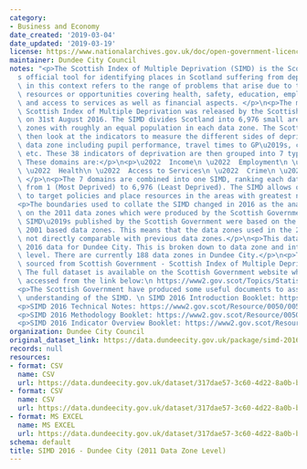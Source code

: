 ```yaml
---
category:
- Business and Economy
date_created: '2019-03-04'
date_updated: '2019-03-19'
license: https://www.nationalarchives.gov.uk/doc/open-government-licence/version/3/
maintainer: Dundee City Council
notes: "<p>The Scottish Index of Multiple Deprivation (SIMD) is the Scottish Government\u2019\
  s official tool for identifying places in Scotland suffering from deprivation. Deprivation\
  \ in this context refers to the range of problems that arise due to the lack of\
  \ resources or opportunities covering health, safety, education, employment, housing\
  \ and access to services as well as financial aspects. </p>\n<p>The most recent\
  \ Scottish Index of Multiple Deprivation was released by the Scottish Government\
  \ on 31st August 2016. The SIMD divides Scotland into 6,976 small areas called data\
  \ zones with roughly an equal population in each data zone. The Scottish Government\
  \ then look at the indicators to measure the different sides of deprivation in each\
  \ data zone including pupil performance, travel times to GP\u2019s, crime, unemployment\
  \ etc. These 38 indicators of deprivation are then grouped into 7 types called domains.\
  \ These domains are:</p>\n<p>\u2022  Income\n \u2022  Employment\n \u2022  Education\n\
  \ \u2022  Health\n \u2022  Access to Services\n \u2022  Crime\n \u2022  Housing\
  \ </p>\n<p>The 7 domains are combined into one SIMD, ranking each data zone in Scotland\
  \ from 1 (Most Deprived) to 6,976 (Least Deprived). The SIMD allows organisations\
  \ to target policies and place resources in the areas with greatest need. </p>\n\
  <p>The boundaries used to collate the SIMD changed in 2016 as the analysis was based\
  \ on the 2011 data zones which were produced by the Scottish Government.  The previous\
  \ SIMD\u2019s published by the Scottish Government were based on the Scottish Governments\
  \ 2001 based data zones. This means that the data zones used in the 2016 SIMD are\
  \ not directly comparable with previous data zones.</p>\n<p>This dataset shows SIMD\
  \ 2016 data for Dundee City. This is broken down to data zone and intermediate zone\
  \ level. There are currently 188 data zones in Dundee City.</p>\n<p>The data is\
  \ sourced from Scottish Government - Scottish Index of Multiple Deprivation 2016.\
  \ The full dataset is available on the Scottish Government website which can be\
  \ accessed from the link below:\n https://www2.gov.scot/Topics/Statistics/SIMD</p>\n\
  <p>The Scottish Government have produced some useful documents to assist greater\
  \ understanding of the SIMD. \n SIMD 2016 Introduction Booklet: https://www2.gov.scot/Resource/0050/00504809.pdf</p>\n\
  <p>SIMD 2016 Technical Notes: https://www2.gov.scot/Resource/0050/00504822.pdf</p>\n\
  <p>SIMD 2016 Methodology Booklet: https://www2.gov.scot/Resource/0050/00504766.pdf</p>\n\
  <p>SIMD 2016 Indicator Overview Booklet: https://www2.gov.scot/Resource/0051/00510862.pdf</p>"
organization: Dundee City Council
original_dataset_link: https://data.dundeecity.gov.uk/package/simd-2016-dundee-city-2011-data-zone-level
records: null
resources:
- format: CSV
  name: CSV
  url: https://data.dundeecity.gov.uk/dataset/317dae57-3c60-4d22-8a0b-b72a9efd2b74/resource/1605d704-e6f5-4a56-82a9-90edd1d9174d/download/simd2016_domain.csv
- format: CSV
  name: CSV
  url: https://data.dundeecity.gov.uk/dataset/317dae57-3c60-4d22-8a0b-b72a9efd2b74/resource/64086498-babd-46f1-a600-b6788ff89d7b/download/simd_2016_indicator_data.csv
- format: MS EXCEL
  name: MS EXCEL
  url: https://data.dundeecity.gov.uk/dataset/317dae57-3c60-4d22-8a0b-b72a9efd2b74/resource/46ad9097-50d6-4064-bc3e-526527aac8d5/download/simd2016_ranks_information.xlsx
schema: default
title: SIMD 2016 - Dundee City (2011 Data Zone Level)
---
```

